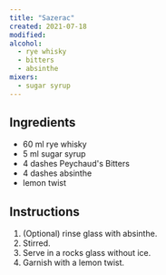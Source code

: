 ```yaml
---
title: "Sazerac"
created: 2021-07-18
modified:
alcohol:
  - rye whisky
  - bitters
  - absinthe
mixers:
  - sugar syrup
---
```



## Ingredients

- 60 ml rye whisky
- 5 ml sugar syrup
- 4 dashes Peychaud's Bitters
- 4 dashes absinthe
- lemon twist

## Instructions

1. (Optional) rinse glass with absinthe.
2. Stirred.
3. Serve in a rocks glass without ice.
4. Garnish with a lemon twist.
